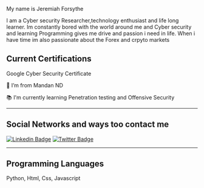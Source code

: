 

My name is Jeremiah Forsythe 

I am a Cyber security Researcher,technology enthusiast and life long learner. Im constantly bored with the world around me and Cyber security and learning Programming gives me drive and passion i need in life. When i have time im also passionate about the Forex and crpyto 
markets 

## Current Certifications

Google Cyber Security Certificate 
 

🏡 I’m from Mandan ND

📚 I'm currently learning Penetration testing and Offensive Security
 
---

## Social Networks and ways too contact me

[![Linkedin Badge](https://img.shields.io/badge/LinkedIn-0077B5?style=for-the-badge&logo=linkedin&logoColor=white)](https://www.linkedin.com/in/jeremiah-forsythe-73a0b572)
[![Twitter Badge](https://img.shields.io/badge/Twitter-1DA1F2?style=for-the-badge&logo=twitter&logoColor=white)](https://twitter.com/JeremiahForsyt2)

---

## Programming Languages
Python, Html, Css, Javascript 
